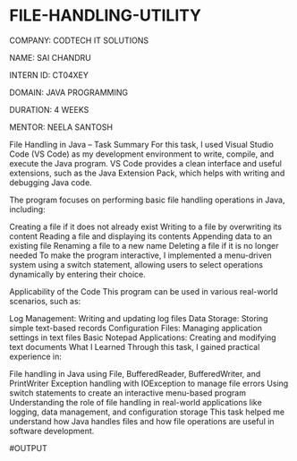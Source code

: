 # FILE-HANDLING-UTILITY

COMPANY: CODTECH IT SOLUTIONS

NAME: SAI CHANDRU

INTERN ID: CT04XEY

DOMAIN: JAVA PROGRAMMING

DURATION: 4 WEEKS

MENTOR: NEELA SANTOSH

File Handling in Java – Task Summary
For this task, I used Visual Studio Code (VS Code) as my development environment to write, compile, and execute the Java program. VS Code provides a clean interface and useful extensions, such as the Java Extension Pack, which helps with writing and debugging Java code.

The program focuses on performing basic file handling operations in Java, including:

Creating a file if it does not already exist
Writing to a file by overwriting its content
Reading a file and displaying its contents
Appending data to an existing file
Renaming a file to a new name
Deleting a file if it is no longer needed
To make the program interactive, I implemented a menu-driven system using a switch statement, allowing users to select operations dynamically by entering their choice.

Applicability of the Code
This program can be used in various real-world scenarios, such as:

Log Management: Writing and updating log files
Data Storage: Storing simple text-based records
Configuration Files: Managing application settings in text files
Basic Notepad Applications: Creating and modifying text documents
What I Learned
Through this task, I gained practical experience in:

File handling in Java using File, BufferedReader, BufferedWriter, and PrintWriter
Exception handling with IOException to manage file errors
Using switch statements to create an interactive menu-based program
Understanding the role of file handling in real-world applications like logging, data management, and configuration storage
This task helped me understand how Java handles files and how file operations are useful in software development.

#OUTPUT

